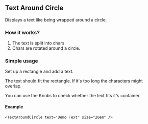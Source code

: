 ## Text Around Circle

Displays a text like being wrapped around a circle.

### How it works?

1. The text is split into chars
2. Chars are rotated around a circle.

### Simple usage

Set up a rectangle and add a text.

The text should fit the rectangle. If it's too long the characters might overlap.

You can use the Knobs to check whether the text fits it's container.

#### Example

```React
<TextAroundCircle text="Demo Text" size="20em" />
```
